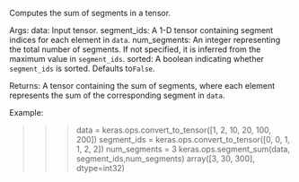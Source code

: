 Computes the sum of segments in a tensor.

Args:
    data: Input tensor.
    segment_ids: A 1-D tensor containing segment indices for each
        element in `data`.
    num_segments: An integer representing the total number of
        segments. If not specified, it is inferred from the maximum
        value in `segment_ids`.
    sorted: A boolean indicating whether `segment_ids` is sorted.
        Defaults to`False`.

Returns:
    A tensor containing the sum of segments, where each element
    represents the sum of the corresponding segment in `data`.

Example:

>>> data = keras.ops.convert_to_tensor([1, 2, 10, 20, 100, 200])
>>> segment_ids = keras.ops.convert_to_tensor([0, 0, 1, 1, 2, 2])
>>> num_segments = 3
>>> keras.ops.segment_sum(data, segment_ids,num_segments)
array([3, 30, 300], dtype=int32)

